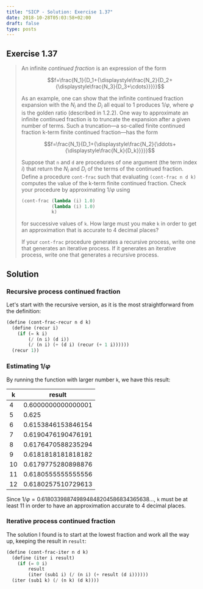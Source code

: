 ```yaml
---
title: "SICP - Solution: Exercise 1.37"
date: 2018-10-28T05:03:58+02:00
draft: false
type: posts
---
```


## Exercise 1.37

> An infinite _continued fraction_ is an expression of the form
> 
> $$f=\frac{N_1}{D_1+{\displaystyle\frac{N_2}{D_2+{\displaystyle\frac{N_3}{D_3+\cdots}}}}}$$
> 
> As an example, one can show that the infinite continued fraction expansion with the $N_i$ and the $D_i$ all equal to 1 produces ${1/\varphi}$, where $\varphi$ is the golden ratio (described in 1.2.2). One way to approximate an infinite continued fraction is to truncate the expansion after a given number of terms. Such a truncation—a so-called finite continued fraction k-term finite continued fraction—has the form
> 
> $$f=\frac{N_1}{D_1+{\displaystyle\frac{N_2}{\ddots+{\displaystyle\frac{N_k}{D_k}}}}}$$
> 
> Suppose that `n` and `d` are procedures of one argument (the term index $i$) that return the $N_i$ and $D_i$ of the terms of the continued fraction. Define a procedure `cont-frac` such that evaluating `(cont-frac n d k)` computes the value of the k-term finite continued fraction. Check your procedure by approximating ${1/\varphi}$ using
> 
> ```scheme
> (cont-frac (lambda (i) 1.0)
>            (lambda (i) 1.0)
>            k)
> ```
> 
> for successive values of `k`. How large must you make `k` in order to get an approximation that is accurate to 4 decimal places?
> 
> If your `cont-frac` procedure generates a recursive process, write one that generates an iterative process. If it generates an iterative process, write one that generates a recursive process.

## Solution

### Recursive process continued fraction

Let's start with the recursive version, as it is the most straightforward from the definition:

```scheme
(define (cont-frac-recur n d k)
  (define (recur i)
    (if (= k i)
        (/ (n i) (d i))
        (/ (n i) (+ (d i) (recur (+ 1 i))))))
  (recur 1))
```

### Estimating ${1/\varphi}$

By running the function with larger number `k`, we have this result:

| k   | result             |
| --- | ------------------ |
| 4   | 0.6000000000000001 |
| 5   | 0.625              |
| 6   | 0.6153846153846154 |
| 7   | 0.6190476190476191 |
| 8   | 0.6176470588235294 |
| 9   | 0.6181818181818182 |
| 10  | 0.6179775280898876 |
| 11  | 0.6180555555555556 |
| 12  | 0.6180257510729613 |

Since ${1/\varphi} = 0.618033988749894848204586834365638...$, `k` must be at least 11 in order to have an approximation accurate to 4 decimal places.

### Iterative process continued fraction

The solution I found is to start at the lowest fraction and work all the way up, keeping the result in `result`:

```scheme
(define (cont-frac-iter n d k)
  (define (iter i result)
    (if (= 0 i)
        result
        (iter (sub1 i) (/ (n i) (+ result (d i))))))
  (iter (sub1 k) (/ (n k) (d k))))
```
